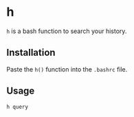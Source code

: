# h

`h` is a bash function to search your history.

## Installation

Paste the `h()` function into the `.bashrc` file.

## Usage


```sh
h query
```

